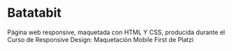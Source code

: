 # Batatabit
Página web responsive, maquetada con HTML Y CSS, producida durante el Curso de Responsive Design: Maquetación Mobile First de Platzi

